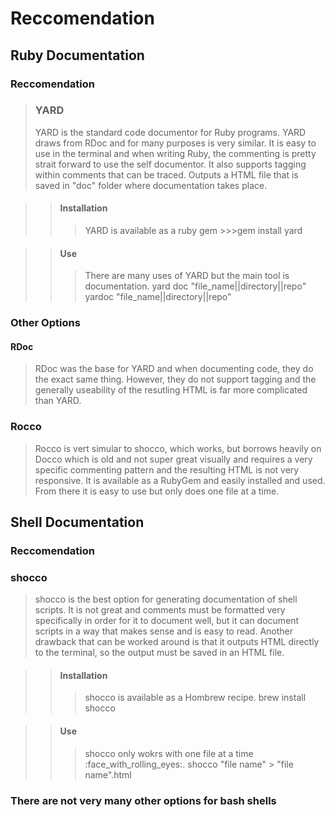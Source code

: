 # Reccomendation
## Ruby Documentation

### Reccomendation
>### YARD
>YARD is the standard code documentor for Ruby programs. YARD draws from RDoc and for many purposes is very similar. It is easy to use in the terminal and when writing Ruby, the commenting is pretty strait forward to use the self documentor. It also supports tagging within comments that can be traced. Outputs a HTML file that is saved in "doc" folder where documentation takes place. 
	
>>#### Installation
>>>YARD is available as a ruby gem
	>>>gem install yard

>>#### Use
>>>There are many uses of YARD but the main tool is documentation.
	yard doc "file_name||directory||repo"
	yardoc "file_name||directory||repo"

### Other Options
#### RDoc
>RDoc was the base for YARD and when documenting code, they do the exact same thing. However, they do not support tagging and the generally useability of the resutling HTML is far more complicated than YARD.  

### Rocco
>Rocco is vert simular to shocco, which works, but borrows heavily on Docco which is old and not super great visually and requires a very specific commenting pattern and the resulting HTML is not very responsive. It is available as a RubyGem and easily installed and used. From there it is easy to use but only does one file at a time.

## Shell Documentation

### Reccomendation
### shocco
>shocco is the best option for generating documentation of shell scripts. It is not great and comments must be formatted very specifically in order for it to document well, but it can document scripts in a way that makes sense and is easy to read. Another drawback that can be worked around is that it outputs HTML directly to the terminal, so the output must be saved in an HTML file.
	
>>#### Installation
>>>shocco is available as a Hombrew recipe.
	brew install shocco

>>#### Use
>>>shocco only wokrs with one file at a time :face_with_rolling_eyes:.
	shocco "file name" > "file name".html

### There are not very many other options for bash shells

